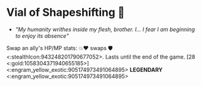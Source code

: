 # **Vial of Shapeshifting** 🧪
- *"My humanity writhes inside my flesh, brother. I... I fear I am beginning to enjoy its absence"*

Swap an ally's HP/MP stats: 💥❤️ swaps 🛡️<:stealthIcon:943248201790677052>. Lasts until the end of the game. [28 <:gold:1058304371940655185>]
<:engram_yellow_exotic:905174973491064895> __LEGENDARY__ <:engram_yellow_exotic:905174973491064895>
